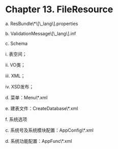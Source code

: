 # Chapter 13. FileResource

a. ResBundle\\*\\[\\_lang\\].properties

b. ValidationMessage\\[\\_lang\\].inf

c. Schema

i. 表空间；

ii. VO类；

iii. XML；

iv. XSD发布；

d. 菜单：Menu\\*.xml

e. 建表文件：CreateDatabase\\*.xml

f. 系统选项

  c. 系统号及系统模块配置：AppConfig\\*.xml



  d. 系统功能配置：AppFunc\\*.xml



